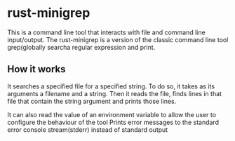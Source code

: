 # rust-minigrep

This is a command line tool that interacts with file and command line input/output.
The rust-minigrep is a version of the classic command line tool grep(globally searcha regular expression and print.

## How it works

It searches a specified file for a specified string. To do so, it takes as its arguments a filename and a string.
Then it reads the file, finds lines in that file that contain the string argument and prints those lines.

It can also read the value of an environment variable to allow the user to configure the behaviour of the tool
Prints error messages to the standard error console stream(stderr) instead of standard output
